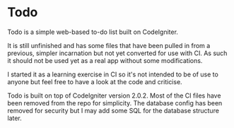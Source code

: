 Todo
====

Todo is a simple web-based to-do list built on CodeIgniter.

It is still unfinished and has some files that have been pulled in from a previous, simpler incarnation but not yet converted for use with CI. As such it should not be used yet as a real app without some modifications.

I started it as a learning exercise in CI so it's not intended to be of use to anyone but feel free to have a look at the code and criticise.

Todo is built on top of CodeIgniter version 2.0.2. Most of the CI files have been removed from the repo for simplicity. The database config has been removed for security but I may add some SQL for the database structure later.